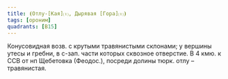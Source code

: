 ```yaml
---
title: ⦗Отлу-[Кая]⒯, Дырявая [Гора]⒯⦘
tags: [ороним]
quadrants: [В15]
---
```


Конусовидная возв. с крутыми травянистыми склонами; у вершины утесы и гребни, в
с-зап. части которых сквозное отверстие. В 4 кмю. к ССВ от нп Щебетовка
(Феодос.), посреди долины тюрк. отлу – травянистая.
